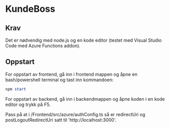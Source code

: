 # KundeBoss


## Krav
Det er nødvendig med node.js og en kode editor (testet med Visual Studio Code med Azure Functions addon).

## Oppstart
For oppstart av frontend, gå inn i frontend mappen og åpne en bash/powershell terminal og tast inn kommandoen:

```powershell
npm start
```

For oppstart av backend, gå inn i backendmappen og åpne koden i en kode editor og trykk på F5.

Pass på at i /Frontend/src/azure/authConfig.ts så er redirectUri og postLogoutRedirectUri satt til 'http://localhost:3000'.
